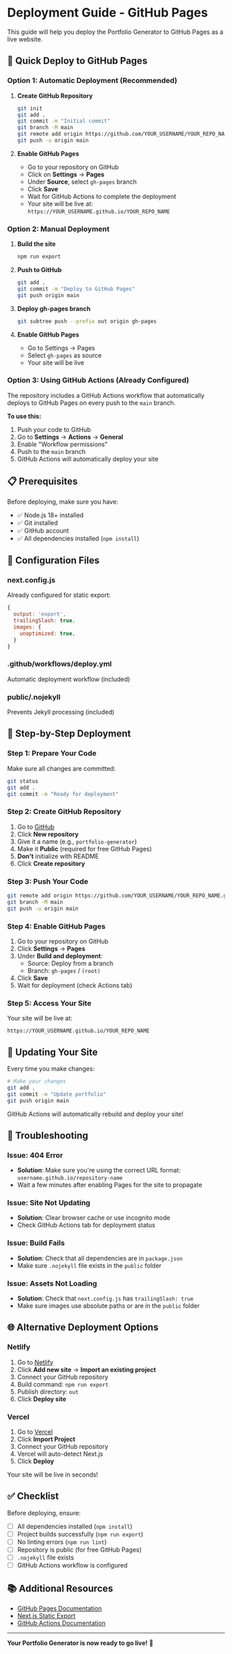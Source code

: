 # Deployment Guide - GitHub Pages

This guide will help you deploy the Portfolio Generator to GitHub Pages as a live website.

## 🚀 Quick Deploy to GitHub Pages

### Option 1: Automatic Deployment (Recommended)

1. **Create GitHub Repository**
   ```bash
   git init
   git add .
   git commit -m "Initial commit"
   git branch -M main
   git remote add origin https://github.com/YOUR_USERNAME/YOUR_REPO_NAME.git
   git push -u origin main
   ```

2. **Enable GitHub Pages**
   - Go to your repository on GitHub
   - Click on **Settings** → **Pages**
   - Under **Source**, select `gh-pages` branch
   - Click **Save**
   - Wait for GitHub Actions to complete the deployment
   - Your site will be live at: `https://YOUR_USERNAME.github.io/YOUR_REPO_NAME`

### Option 2: Manual Deployment

1. **Build the site**
   ```bash
   npm run export
   ```

2. **Push to GitHub**
   ```bash
   git add .
   git commit -m "Deploy to GitHub Pages"
   git push origin main
   ```

3. **Deploy gh-pages branch**
   ```bash
   git subtree push --prefix out origin gh-pages
   ```

4. **Enable GitHub Pages**
   - Go to Settings → Pages
   - Select `gh-pages` as source
   - Your site will be live

### Option 3: Using GitHub Actions (Already Configured)

The repository includes a GitHub Actions workflow that automatically deploys to GitHub Pages on every push to the `main` branch.

**To use this:**

1. Push your code to GitHub
2. Go to **Settings** → **Actions** → **General**
3. Enable "Workflow permissions"
4. Push to the `main` branch
5. GitHub Actions will automatically deploy your site

## 📋 Prerequisites

Before deploying, make sure you have:

- ✅ Node.js 18+ installed
- ✅ Git installed
- ✅ GitHub account
- ✅ All dependencies installed (`npm install`)

## 🔧 Configuration Files

### next.config.js
Already configured for static export:
```javascript
{
  output: 'export',
  trailingSlash: true,
  images: {
    unoptimized: true,
  }
}
```

### .github/workflows/deploy.yml
Automatic deployment workflow (included)

### public/.nojekyll
Prevents Jekyll processing (included)

## 🎯 Step-by-Step Deployment

### Step 1: Prepare Your Code

Make sure all changes are committed:
```bash
git status
git add .
git commit -m "Ready for deployment"
```

### Step 2: Create GitHub Repository

1. Go to [GitHub](https://github.com)
2. Click **New repository**
3. Give it a name (e.g., `portfolio-generator`)
4. Make it **Public** (required for free GitHub Pages)
5. **Don't** initialize with README
6. Click **Create repository**

### Step 3: Push Your Code

```bash
git remote add origin https://github.com/YOUR_USERNAME/YOUR_REPO_NAME.git
git branch -M main
git push -u origin main
```

### Step 4: Enable GitHub Pages

1. Go to your repository on GitHub
2. Click **Settings** → **Pages**
3. Under **Build and deployment**:
   - Source: Deploy from a branch
   - Branch: `gh-pages` / `(root)`
4. Click **Save**
5. Wait for deployment (check Actions tab)

### Step 5: Access Your Site

Your site will be live at:
```
https://YOUR_USERNAME.github.io/YOUR_REPO_NAME
```

## 🔄 Updating Your Site

Every time you make changes:

```bash
# Make your changes
git add .
git commit -m "Update portfolio"
git push origin main
```

GitHub Actions will automatically rebuild and deploy your site!

## 🐛 Troubleshooting

### Issue: 404 Error
- **Solution**: Make sure you're using the correct URL format: `username.github.io/repository-name`
- Wait a few minutes after enabling Pages for the site to propagate

### Issue: Site Not Updating
- **Solution**: Clear browser cache or use incognito mode
- Check GitHub Actions tab for deployment status

### Issue: Build Fails
- **Solution**: Check that all dependencies are in `package.json`
- Make sure `.nojekyll` file exists in the `public` folder

### Issue: Assets Not Loading
- **Solution**: Check that `next.config.js` has `trailingSlash: true`
- Make sure images use absolute paths or are in the `public` folder

## 🌐 Alternative Deployment Options

### Netlify

1. Go to [Netlify](https://www.netlify.com)
2. Click **Add new site** → **Import an existing project**
3. Connect your GitHub repository
4. Build command: `npm run export`
5. Publish directory: `out`
6. Click **Deploy site**

### Vercel

1. Go to [Vercel](https://vercel.com)
2. Click **Import Project**
3. Connect your GitHub repository
4. Vercel will auto-detect Next.js
5. Click **Deploy**

Your site will be live in seconds!

## ✅ Checklist

Before deploying, ensure:

- [ ] All dependencies installed (`npm install`)
- [ ] Project builds successfully (`npm run export`)
- [ ] No linting errors (`npm run lint`)
- [ ] Repository is public (for free GitHub Pages)
- [ ] `.nojekyll` file exists
- [ ] GitHub Actions workflow is configured

## 📚 Additional Resources

- [GitHub Pages Documentation](https://docs.github.com/pages)
- [Next.js Static Export](https://nextjs.org/docs/app/building-your-application/deploying/static-exports)
- [GitHub Actions Documentation](https://docs.github.com/actions)

---

**Your Portfolio Generator is now ready to go live!** 🎉

